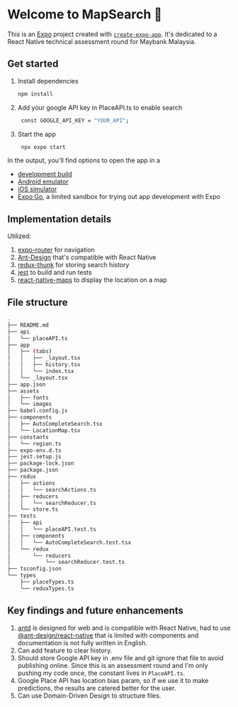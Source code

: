 # Welcome to MapSearch 👋

This is an [Expo](https://expo.dev) project created with [`create-expo-app`](https://www.npmjs.com/package/create-expo-app). It's dedicated to a React Native technical assessment round for Maybank Malaysia.

## Get started

1. Install dependencies

   ```bash
   npm install
   ```

2. Add your google API key in PlaceAPI.ts to enable search

   ```bash
    const GOOGLE_API_KEY = "YOUR_API";
   ```
   
3. Start the app

   ```bash
    npx expo start
   ```

In the output, you'll find options to open the app in a

- [development build](https://docs.expo.dev/develop/development-builds/introduction/)
- [Android emulator](https://docs.expo.dev/workflow/android-studio-emulator/)
- [iOS simulator](https://docs.expo.dev/workflow/ios-simulator/)
- [Expo Go](https://expo.dev/go), a limited sandbox for trying out app development with Expo

## Implementation details

Utilized:
1. [expo-router](https://docs.expo.dev/router/introduction/) for navigation
2. [Ant-Design](https://rn.mobile.ant.design/components/list/) that's compatible with React Native
3. [redux-thunk](https://github.com/reduxjs/redux-thunk) for storing search history
4. [jest](https://jestjs.io/) to build and run tests
5. [react-native-maps](https://docs.expo.dev/versions/latest/sdk/map-view/) to display the location on a map

## File structure
```bash
.
├── README.md
├── api
│   └── placeAPI.ts
├── app
│   ├── (tabs)
│   │   ├── _layout.tsx
│   │   ├── history.tsx
│   │   └── index.tsx
│   └── _layout.tsx
├── app.json
├── assets
│   ├── fonts
│   └── images
├── babel.config.js
├── components
│   ├── AutoCompleteSearch.tsx
│   └── LocationMap.tsx
├── constants
│   └── region.ts
├── expo-env.d.ts
├── jest.setup.js
├── package-lock.json
├── package.json
├── redux
│   ├── actions
│   │   └── searchActions.ts
│   ├── reducers
│   │   └── searchReducer.ts
│   └── store.ts
├── tests
│   ├── api
│   │   └── placeAPI.test.ts
│   ├── components
│   │   └── AutoCompleteSearch.test.tsx
│   └── redux
│       └── reducers
│           └── searchReducer.test.ts
├── tsconfig.json
└── types
    ├── placeTypes.ts
    └── reduxTypes.ts
```

## Key findings and future enhancements
1. [antd](https://ant.design/) is designed for web and is compatible with React Native, had to use [@ant-design/react-native](https://rn.mobile.ant.design/) that is limited with components and documentation is not fully written in English.
2. Can add feature to clear history.
3. Should store Google API key in .env file and git ignore that file to avoid publishing online. Since this is an assessment round and I'm only pushing my code once, the constant lives in ```PlaceAPI.ts```.
4. Google Place API has location bias param, so if we use it to make predictions, the results are catered better for the user.
5. Can use Domain-Driven Design to structure files.
